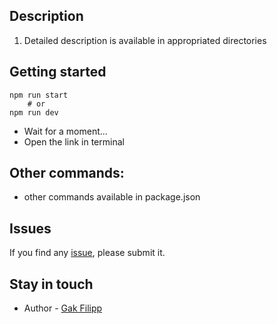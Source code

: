 ## Description

1. Detailed description is available in appropriated directories

## Getting started

```
npm run start
    # or
npm run dev
```

* Wait for a moment...
* Open the link in terminal

## Other commands:

* other commands available in package.json

## Issues

If you find any [issue](https://github.com/stansful/module2_part3_express/issues), please submit it.

## Stay in touch

* Author - [Gak Filipp](https://t.me/stansful)